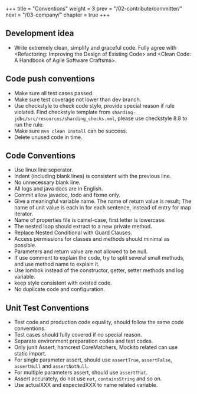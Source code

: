 +++
title = "Conventions"
weight = 3
prev = "/02-contribute/committer/"
next = "/03-company/"
chapter = true
+++

## Development idea

 - Write extremely clean, simplify and graceful code. Fully agree with &lt;Refactoring: Improving the Design of Existing Code&gt; and &lt;Clean Code: A Handbook of Agile Software Craftsma&gt;.

## Code push conventions

 - Make sure all test cases passed.
 - Make sure test coverage not lower than dev branch.
 - Use checkstyle to check code style, provide special reason if rule violated. Find checkstyle template from `sharding-jdbc/src/resources/sharding_checks.xml`, please use checkstyle 8.8 to run the rule.
 - Make sure `mvn clean install` can be success.
 - Delete unused code in time.
 
## Code Conventions

 - Use linux line seperator.
 - Indent (including blank lines) is consistent with the previous line.
 - No unnecessary blank line.
 - All logs and java docs are in English.
 - Commit allow javadoc, todo and fixme only.
 - Give a meaningful variable name. The name of return value is result; The name of unit value is each in for each sentence, instead of entry for map iterator.
 - Name of properties file is camel-case, first letter is lowercase.
 - The nested loop should extract to a new private method.
 - Replace Nested Conditional with Guard Clauses.
 - Access permissions for classes and methods should minimal as possible.
 - Parameters and return value are not allowed to be null.
 - If use comment to explain the code, try to split several small methods, and use method name to explain it. 
 - Use lombok instead of the constructor, getter, setter methods and log variable.
 - keep style consistent with existed code.
 - No duplicate code and configuration.

## Unit Test Conventions

 - Test code and production code equality, should follow the same code conventions.
 - Test cases should fully covered if no special reason.
 - Separate environment preparation codes and test codes.
 - Only junit Assert, hamcrest CoreMatchers, Mockito related can use static import.
 - For single parameter assert, should use `assertTrue`, `assertFalse`, `assertNull` and `assertNotNull`.
 - For multiple parameters assert, should use `assertThat`.
 - Assert accurately, do not use `not`, `containsString` and so on.
 - Use actualXXX and expectedXXX to name related variable.
